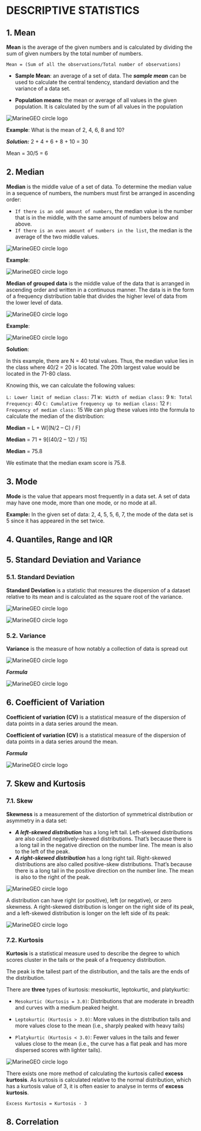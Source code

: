 # DESCRIPTIVE STATISTICS
## 1. Mean
**Mean** is the average of the given numbers and is calculated by dividing the sum of given numbers by the total number of numbers. 

``Mean = (Sum of all the observations/Total number of observations)``

- **Sample Mean**: an average of a set of data. The ***sample mean*** can be used to calculate the central tendency, standard deviation and the variance of a data set.

- **Population means**: the mean or average of all values in the given population. It is calculated by the sum of all values in the population

![MarineGEO circle logo](https://www.onlinemathlearning.com/image-files/population-mean.png)

**Example**: 
What is the mean of 2, 4, 6, 8 and 10?

***Solution:***
2 + 4 + 6 + 8 + 10 = 30

Mean = 30/5 = 6

## 2. Median
**Median** is the middle value of a set of data. To determine the median value in a sequence of numbers, the numbers must first be arranged in ascending order:

- `If there is an odd amount of numbers`, the median value is the number that is in the middle, with the same amount of numbers below and above.
- `If there is an even amount of numbers in the list`, the median is the average of the two middle values.

![MarineGEO circle logo](https://cdn1.byjus.com/wp-content/uploads/2022/10/Median.png)

**Example**:

![MarineGEO circle logo](https://upload.wikimedia.org/wikipedia/commons/thumb/c/cf/Finding_the_median.png/1200px-Finding_the_median.png)

**Median of grouped data** is the middle value of the data that is arranged in ascending order and written in a continuous manner. The data is in the form of a frequency distribution table that divides the higher level of data from the lower level of data.

![MarineGEO circle logo](https://media.geeksforgeeks.org/wp-content/uploads/4-min-1-1.png)

**Example**:

![MarineGEO circle logo](https://www.statology.org/wp-content/uploads/2022/02/modefreq1-300x270.jpg)

**Solution**:

In this example, there are N = 40 total values. Thus, the median value lies in the class where 40/2 = 20 is located. The 20th largest value would be located in the 71-80 class.

Knowing this, we can calculate the following values:

`L: Lower limit of median class:` 71
`W: Width of median class:` 9
`N: Total Frequency:` 40
`C: Cumulative frequency up to median class:` 12
`F: Frequency of median class:` 15
We can plug these values into the formula to calculate the median of the distribution:

**Median** = L + W[(N/2 – C) / F]

**Median** = 71 + 9[(40/2 – 12) / 15]

**Median** = 75.8

We estimate that the median exam score is 75.8.

## 3. Mode
**Mode** is the value that appears most frequently in a data set. A set of data may have one mode, more than one mode, or no mode at all.

**Example:** 
In the given set of data: 2, 4, 5, 5, 6, 7, the mode of the data set is 5 since it has appeared in the set twice.

## 4. Quantiles, Range and IQR


## 5. Standard Deviation and Variance

### 5.1. Standard Deviation

**Standard Deviation** is a statistic that measures the dispersion of a dataset relative to its mean and is calculated as the square root of the variance.

![MarineGEO circle logo](https://d138zd1ktt9iqe.cloudfront.net/media/seo_landing_files/standard-deviation-1626765925.png)


![MarineGEO circle logo](https://d138zd1ktt9iqe.cloudfront.net/media/seo_landing_files/standard-deviation-formula-1626765976.png)

### 5.2. Variance

**Variance** is the measure of how notably a collection of data is spread out

![MarineGEO circle logo](https://www.investopedia.com/thmb/_hIorwcVnDj-oKWhpTu_qnuUldM=/750x0/filters:no_upscale():max_bytes(150000):strip_icc():format(webp)/Variance-TAERM-ADD-Source-464952914f77460a8139dbf20e14f0c0.jpg)

***Formula***

![MarineGEO circle logo](https://media.geeksforgeeks.org/wp-content/uploads/20230605183401/Variance-formula.png)

## 6. Coefficient of Variation

**Coefficient of variation (CV)** is a statistical measure of the dispersion of data points in a data series around the mean.

**Coefficient of variation (CV)** is a statistical measure of the dispersion of data points in a data series around the mean.

***Formula***

![MarineGEO circle logo](https://cdn.corporatefinanceinstitute.com/assets/coefficient-of-variation1.png)

## 7. Skew and Kurtosis

### 7.1. Skew

**Skewness** is a measurement of the distortion of symmetrical distribution or asymmetry in a data set:
- ***A left-skewed distribution*** has a long left tail. Left-skewed distributions are also called negatively-skewed distributions. That’s because there is a long tail in the negative direction on the number line. The mean is also to the left of the peak.
- ***A right-skewed distribution*** has a long right tail. Right-skewed distributions are also called positive-skew distributions. That’s because there is a long tail in the positive direction on the number line. The mean is also to the right of the peak.

![MarineGEO circle logo](https://www.statisticshowto.com/wp-content/uploads/2014/02/pearson-mode-skewness.jpg)

A distribution can have right (or positive), left (or negative), or zero skewness. A right-skewed distribution is longer on the right side of its peak, and a left-skewed distribution is longer on the left side of its peak:

![MarineGEO circle logo](https://www.scribbr.com/wp-content/uploads/2022/05/Skewness-of-a-distribution.webp)

### 7.2. Kurtosis

**Kurtosis** is a statistical measure used to describe the degree to which scores cluster in the tails or the peak of a frequency distribution.

The peak is the tallest part of the distribution, and the tails are the ends of the distribution.

There are **three** types of kurtosis: mesokurtic, leptokurtic, and platykurtic:

- ```Mesokurtic (Kurtosis = 3.0)```: Distributions that are moderate in breadth and curves with a medium peaked height.

- ```Leptokurtic (Kurtosis > 3.0)```: More values in the distribution tails and more values close to the mean (i.e., sharply peaked with heavy tails)

- ```Platykurtic (Kurtosis < 3.0)```: Fewer values in the tails and fewer values close to the mean (i.e., the curve has a flat peak and has more dispersed scores with lighter tails).

![MarineGEO circle logo](https://www.simplypsychology.org/wp-content/uploads/Kurtosis.gif)

There exists one more method of calculating the kurtosis called **excess kurtosis**. As kurtosis is calculated relative to the normal distribution, which has a kurtosis value of 3, it is often easier to analyse in terms of **excess kurtosis**.

```Excess Kurtosis = Kurtosis - 3```

## 8. Correlation